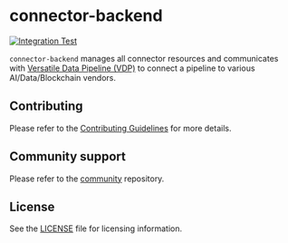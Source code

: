 # connector-backend

[![Integration Test](https://github.com/instill-ai/connector-backend/actions/workflows/integration-test.yml/badge.svg)](https://github.com/instill-ai/connector-backend/actions/workflows/integration-test.yml)

`connector-backend` manages all connector resources and communicates with [Versatile Data Pipeline (VDP)](https://github.com/instill-ai/vdp) to connect a pipeline to various AI/Data/Blockchain vendors.

## Contributing

Please refer to the [Contributing Guidelines](./.github/CONTRIBUTING.md) for more details.

## Community support

Please refer to the [community](https://github.com/instill-ai/community) repository.

## License

See the [LICENSE](./LICENSE) file for licensing information.
